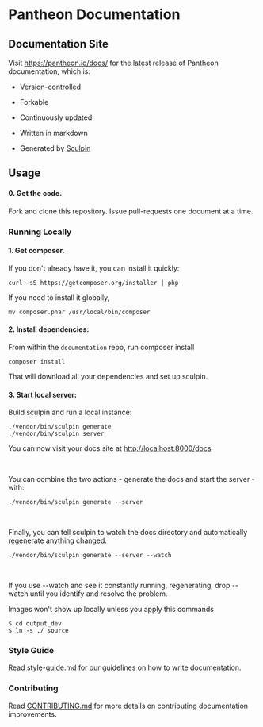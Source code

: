 Pantheon Documentation
======================

Documentation Site
------------------

Visit https://pantheon.io/docs/ for the latest release of Pantheon documentation, which is:

-   Version-controlled
-   Forkable
-   Continuously updated
-   Written in markdown
-   Generated by [Sculpin][1]

    [1]: <https://sculpin.io/>

Usage
-----

#### 0. Get the code.
Fork and clone this repository. Issue pull-requests one document at a time.

### Running Locally

#### 1. Get composer.

If you don't already have it, you can install it quickly:

~~~~~~~~~~~~~~~~~~~~~~~~~~~~~~~~~~~~~~~~~~~~~~~~~~~~~~~~~~~~~~~~~~~~~~~~~~~~~~~~
curl -sS https://getcomposer.org/installer | php
~~~~~~~~~~~~~~~~~~~~~~~~~~~~~~~~~~~~~~~~~~~~~~~~~~~~~~~~~~~~~~~~~~~~~~~~~~~~~~~~
If you need to install it globally, 
```
mv composer.phar /usr/local/bin/composer
```
#### 2. Install dependencies:

From within the `documentation` repo, run composer install

~~~~~~~~~~~~~~~~~~~~~~~~~~~~~~~~~~~~~~~~~~~~~~~~~~~~~~~~~~~~~~~~~~~~~~~~~~~~~~~~
composer install
~~~~~~~~~~~~~~~~~~~~~~~~~~~~~~~~~~~~~~~~~~~~~~~~~~~~~~~~~~~~~~~~~~~~~~~~~~~~~~~~

That will download all your dependencies and set up sculpin.

#### 3. Start local server:

Build sculpin and run a local instance:

~~~~~~~~~~~~~~~~~~~~~~~~~~~~~~~~~~~~~~~~~~~~~~~~~~~~~~~~~~~~~~~~~~~~~~~~~~~~~~~~
./vendor/bin/sculpin generate
./vendor/bin/sculpin server 
~~~~~~~~~~~~~~~~~~~~~~~~~~~~~~~~~~~~~~~~~~~~~~~~~~~~~~~~~~~~~~~~~~~~~~~~~~~~~~~~

You can now visit your docs site at <http://localhost:8000/docs>

 

You can combine the two actions - generate the docs and start the server - with:

~~~~~~~~~~~~~~~~~~~~~~~~~~~~~~~~~~~~~~~~~~~~~~~~~~~~~~~~~~~~~~~~~~~~~~~~~~~~~~~~
./vendor/bin/sculpin generate --server
~~~~~~~~~~~~~~~~~~~~~~~~~~~~~~~~~~~~~~~~~~~~~~~~~~~~~~~~~~~~~~~~~~~~~~~~~~~~~~~~

 

Finally, you can tell sculpin to watch the docs directory and automatically
regenerate anything changed.

~~~~~~~~~~~~~~~~~~~~~~~~~~~~~~~~~~~~~~~~~~~~~~~~~~~~~~~~~~~~~~~~~~~~~~~~~~~~~~~~
./vendor/bin/sculpin generate --server --watch
~~~~~~~~~~~~~~~~~~~~~~~~~~~~~~~~~~~~~~~~~~~~~~~~~~~~~~~~~~~~~~~~~~~~~~~~~~~~~~~~

 

If you use --watch and see it constantly running, regenerating, drop --watch
until you identify and resolve the problem.

Images won't show up locally unless you apply this commands
```
$ cd output_dev
$ ln -s ./ source
```

### Style Guide

Read [style-guide.md](<style-guide.md>) for our guidelines on how to write
documentation.

### Contributing

Read [CONTRIBUTING.md](<CONTRIBUTING.md>) for more details on contributing
documentation improvements.

